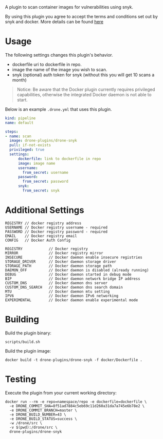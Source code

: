 A plugin to scan container images for vulnerabilities using snyk.

By using this plugin you agree to accept the terms and conditions set out by snyk and docker. More details can be found [here](https://snyk.io/learn/docker-security-scanning/)

# Usage

The following settings changes this plugin's behavior.

* dockerfile uri to dockerfile in repo.
* image the name of the image you wish to scan.
* snyk (optional) auth token for snyk (without this you will get 10 scans a month)

> Notice: Be aware that the Docker plugin currently requires privileged capabilities, otherwise the integrated Docker daemon is not able to start.

Below is an example `.drone.yml` that uses this plugin.

```yaml
kind: pipeline
name: default

steps:
- name: scan
  image: drone-plugins/drone-snyk
  pull: if-not-exists
  privileged: true
  settings:
      dockerfile: link to dockerfile in repo
      image: image name
      username:
        from_secret: username
      password:
        from_secret: password
      snyk:
        from_secret: snyk
```
# Additional Settings
```text
REGISTRY // docker registry address
USERNAME // Docker registry username - required
PASSWORD // Docker registry password - required
EMAIL    // Docker registry email
CONFIG   // Docker Auth Config

REGISTRY            // Docker registry
MIRROR              // Docker registry mirror
INSECURE            // Docker daemon enable insecure registries
STORAGE_DRIVER      // Docker daemon storage driver
STORAGE_PATH        // Docker daemon storage path
DAEMON_OFF          // Docker daemon is disabled (already running)
DEBUG               // Docker daemon started in debug mode
BIP                 // Docker daemon network bridge IP address
CUSTOM_DNS          // Docker daemon dns server
CUSTOM_DNS_SEARCH   // Docker daemon dns search domain
MTU                 // Docker daemon mtu setting
IPV6                // Docker daemon IPv6 networking
EXPERIMENTAL        // Docker daemon enable experimental mode
```

# Building

Build the plugin binary:

```text
scripts/build.sh
```

Build the plugin image:

```text
docker build -t drone-plugins/drone-snyk -f docker/Dockerfile .
```

# Testing

Execute the plugin from your current working directory:

```text
docker run --rm -e repo=namespace/repo -e dockerfile=dockerfile \
  -e DRONE_COMMIT_SHA=8f51ad7884c5eb69c11d260a31da7a745e6b78e2 \
  -e DRONE_COMMIT_BRANCH=master \
  -e DRONE_BUILD_NUMBER=43 \
  -e DRONE_BUILD_STATUS=success \
  -w /drone/src \
  -v $(pwd):/drone/src \
  drone-plugins/drone-snyk
```

